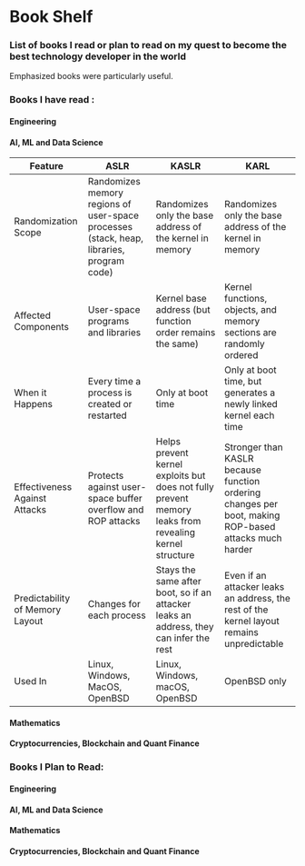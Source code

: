 # Book Shelf
### List of books I read or plan to read on my quest to become the best technology developer in the world
Emphasized books were particularly useful.

### Books I have read :
#### Engineering

#### AI, ML and Data Science

| Feature      | ASLR      | KASLR      | KARL      |
| ------------- | ------------- | ------------- | ------------- |
| Randomization Scope | Randomizes memory regions of user-space processes (stack, heap, libraries, program code) | Randomizes only the base address of the kernel in memory | Randomizes only the base address of the kernel in memory | Fully relinks the kernel at boot, randomizing function and object placement |
| Affected Components | User-space programs and libraries  | Kernel base address (but function order remains the same) | Kernel functions, objects, and memory sections are randomly ordered |
| When it Happens | Every time a process is created or restarted | Only at boot time | Only at boot time, but generates a newly linked kernel each time |
| Effectiveness Against Attacks | Protects against user-space buffer overflow and ROP attacks | Helps prevent kernel exploits but does not fully prevent memory leaks from revealing kernel structure | Stronger than KASLR because function ordering changes per boot, making ROP-based attacks much harder |
| Predictability of Memory Layout | Changes for each process | Stays the same after boot, so if an attacker leaks an address, they can infer the rest | Even if an attacker leaks an address, the rest of the kernel layout remains unpredictable |
| Used In | Linux, Windows, MacOS, OpenBSD | Linux, Windows, macOS, OpenBSD  | OpenBSD only |



#### Mathematics

#### Cryptocurrencies, Blockchain and Quant Finance

### Books I Plan to Read:

#### Engineering

#### AI, ML and Data Science

#### Mathematics

#### Cryptocurrencies, Blockchain and Quant Finance
